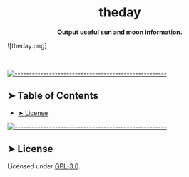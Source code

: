 <!-- ⚠️ This README has been generated from the file(s) "blueprint.md" ⚠️--><h1 align="center">theday</h1>
<p align="center">
  <b>Output useful sun and moon information.</b></br>
  <sub><sub>
</p>

![theday.png]

<br />


[![-----------------------------------------------------](https://raw.githubusercontent.com/andreasbm/readme/master/assets/lines/rainbow.png)](#table-of-contents)

## ➤ Table of Contents

* [➤ License](#-license)

[![-----------------------------------------------------](https://raw.githubusercontent.com/andreasbm/readme/master/assets/lines/rainbow.png)](#license)

## ➤ License
	
Licensed under [GPL-3.0](https://opensource.org/licenses/GPL-3.0).